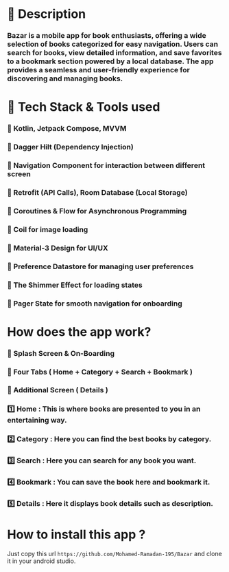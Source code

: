 # 📌 Description
### Bazar is a mobile app for book enthusiasts, offering a wide selection of books categorized for easy navigation. Users can search for books, view detailed information, and save favorites to a bookmark section powered by a local database. The app provides a seamless and user-friendly experience for discovering and managing books.

# 📌 Tech Stack & Tools used
### 🔹 Kotlin, Jetpack Compose, MVVM
### 🔹 Dagger Hilt (Dependency Injection)
### 🔹 Navigation Component for interaction between different screen
### 🔹 Retrofit (API Calls), Room Database (Local Storage)
### 🔹 Coroutines & Flow for Asynchronous Programming
### 🔹 Coil for image loading
### 🔹 Material-3 Design for UI/UX
### 🔹 Preference Datastore for managing user preferences
### 🔹 The Shimmer Effect for loading states
### 🔹 Pager State for smooth navigation for onboarding

# How does the app work?
### 📱  Splash Screen & On-Boarding
### 📼 Four Tabs ( Home + Category + Search + Bookmark )
### 📼 Additional Screen ( Details )
### 1️⃣ Home : This is where books are presented to you in an entertaining way.
### 2️⃣ Category : Here you can find the best books by category.
### 3️⃣ Search : Here you can search for any book you want.
### 4️⃣ Bookmark : You can save the book here and bookmark it.
### 5️⃣ Details : Here it displays book details such as description.

# How to install this app ?
Just copy this url ``` https://github.com/Mohamed-Ramadan-195/Bazar ``` and clone it in your android studio.
